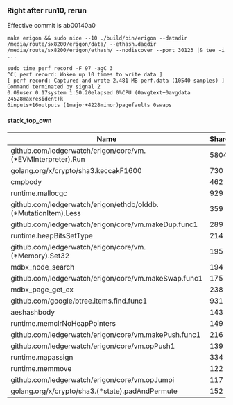 ### Right after run10, rerun
Effective commit is ab00140a0

```
make erigon && sudo nice --10 ./build/bin/erigon --datadir /media/route/sx8200/erigon/data/ --ethash.dagdir /media/route/sx8200/erigon/ethash/ --nodiscover --port 30123 |& tee -i ...
```
```
sudo time perf record -F 97 -agC 3
^C[ perf record: Woken up 10 times to write data ]
[ perf record: Captured and wrote 2.481 MB perf.data (10540 samples) ]
Command terminated by signal 2
0.09user 0.17system 1:50.20elapsed 0%CPU (0avgtext+0avgdata 24528maxresident)k
0inputs+16outputs (1major+4228minor)pagefaults 0swaps
```

#### stack_top_own

Name                                                                                  | Shared |   %   | Own  |   %
--------------------------------------------------------------------------------------|--------|-------|------|------
github.com/ledgerwatch/erigon/core/vm.(*EVMInterpreter).Run                           |   5804 |  55.1 | 1871 |  17.8
golang.org/x/crypto/sha3.keccakF1600                                                  |    730 |   6.9 |  729 |   6.9
cmpbody                                                                               |    462 |   4.4 |  461 |   4.4
runtime.mallocgc                                                                      |    929 |   8.8 |  450 |   4.3
github.com/ledgerwatch/erigon/ethdb/olddb.(*MutationItem).Less                        |    359 |   3.4 |  359 |   3.4
github.com/ledgerwatch/erigon/core/vm.makeDup.func1                                   |    289 |   2.7 |  287 |   2.7
runtime.heapBitsSetType                                                               |    214 |   2.0 |  214 |   2.0
github.com/ledgerwatch/erigon/core/vm.(*Memory).Set32                                 |    195 |   1.9 |  194 |   1.8
mdbx_node_search                                                                      |    194 |   1.8 |  193 |   1.8
github.com/ledgerwatch/erigon/core/vm.makeSwap.func1                                  |    175 |   1.7 |  175 |   1.7
mdbx_page_get_ex                                                                      |    238 |   2.3 |  166 |   1.6
github.com/google/btree.items.find.func1                                              |    931 |   8.8 |  149 |   1.4
aeshashbody                                                                           |    143 |   1.4 |  142 |   1.3
runtime.memclrNoHeapPointers                                                          |    149 |   1.4 |  142 |   1.3
github.com/ledgerwatch/erigon/core/vm.makePush.func1                                  |    216 |   2.0 |  142 |   1.3
github.com/ledgerwatch/erigon/core/vm.opPush1                                         |    139 |   1.3 |  139 |   1.3
runtime.mapassign                                                                     |    334 |   3.2 |  126 |   1.2
runtime.memmove                                                                       |    122 |   1.2 |  117 |   1.1
github.com/ledgerwatch/erigon/core/vm.opJumpi                                         |    117 |   1.1 |  114 |   1.1
golang.org/x/crypto/sha3.(*state).padAndPermute                                       |    152 |   1.4 |  113 |   1.1
